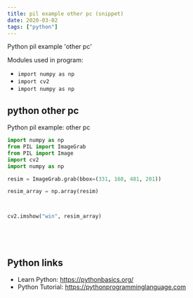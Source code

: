 ```yaml
---
title: pil example other pc (snippet)
date: 2020-03-02
tags: ["python"]
---
```

Python pil example 'other pc'


Modules used in program: 
* `import numpy as np`
* `import cv2`
* `import numpy as np`

## python other pc

Python pil example: other pc

```python
import numpy as np
from PIL import ImageGrab
from PIL import Image
import cv2
import numpy as np

resim = ImageGrab.grab(bbox=(331, 168, 481, 201))

resim_array = np.array(resim)



cv2.imshow("win", resim_array)






```

## Python links

- Learn Python: https://pythonbasics.org/
- Python Tutorial: https://pythonprogramminglanguage.com
